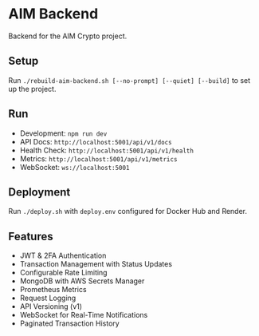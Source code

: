 # AIM Backend

Backend for the AIM Crypto project.

## Setup
Run `./rebuild-aim-backend.sh [--no-prompt] [--quiet] [--build]` to set up the project.

## Run
- Development: `npm run dev`
- API Docs: `http://localhost:5001/api/v1/docs`
- Health Check: `http://localhost:5001/api/v1/health`
- Metrics: `http://localhost:5001/api/v1/metrics`
- WebSocket: `ws://localhost:5001`

## Deployment
Run `./deploy.sh` with `deploy.env` configured for Docker Hub and Render.

## Features
- JWT & 2FA Authentication
- Transaction Management with Status Updates
- Configurable Rate Limiting
- MongoDB with AWS Secrets Manager
- Prometheus Metrics
- Request Logging
- API Versioning (v1)
- WebSocket for Real-Time Notifications
- Paginated Transaction History
